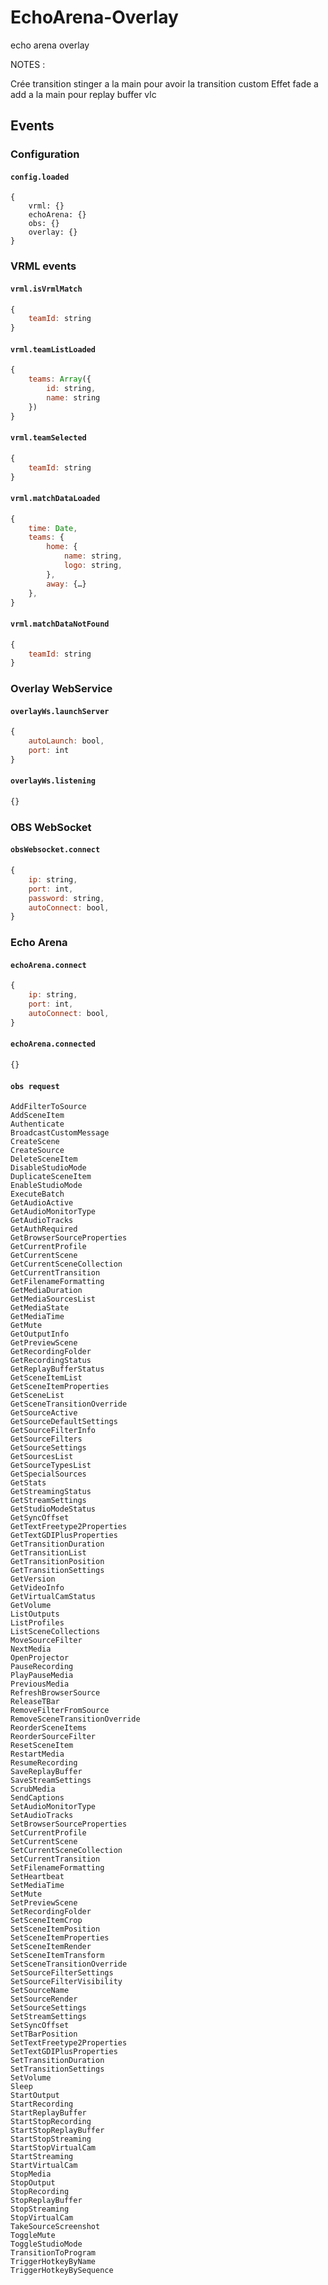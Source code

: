 # EchoArena-Overlay
echo arena overlay

NOTES :

Crée transition stinger a la main pour avoir la transition custom
Effet fade a add a la main pour replay buffer vlc

## Events

### Configuration

#### `config.loaded`

```
{
    vrml: {}
    echoArena: {}
    obs: {}
    overlay: {}
}
```

### VRML events

#### `vrml.isVrmlMatch`

```js
{
    teamId: string
}
```

#### `vrml.teamListLoaded`

```js
{
    teams: Array({
        id: string,
        name: string
    })
}
```

#### `vrml.teamSelected`

```js
{
    teamId: string
}
```

#### `vrml.matchDataLoaded`

```js
{
    time: Date,
    teams: {
        home: {
            name: string,
            logo: string,
        },
        away: {…}
    },
}
```

#### `vrml.matchDataNotFound`

```js
{
    teamId: string
}
```

### Overlay WebService

#### `overlayWs.launchServer`

```js
{
    autoLaunch: bool,
    port: int
}
```

#### `overlayWs.listening`

```js
{}
```

### OBS WebSocket

#### `obsWebsocket.connect`

```js
{
    ip: string,
    port: int,
    password: string,
    autoConnect: bool,
}
```

### Echo Arena

#### `echoArena.connect`

```js
{
    ip: string,
    port: int,
    autoConnect: bool,
}
```

#### `echoArena.connected`

```js
{}
```

#### `obs request`
```
AddFilterToSource
AddSceneItem
Authenticate
BroadcastCustomMessage
CreateScene
CreateSource
DeleteSceneItem
DisableStudioMode
DuplicateSceneItem
EnableStudioMode
ExecuteBatch
GetAudioActive
GetAudioMonitorType
GetAudioTracks
GetAuthRequired
GetBrowserSourceProperties
GetCurrentProfile
GetCurrentScene
GetCurrentSceneCollection
GetCurrentTransition
GetFilenameFormatting
GetMediaDuration
GetMediaSourcesList
GetMediaState
GetMediaTime
GetMute
GetOutputInfo
GetPreviewScene
GetRecordingFolder
GetRecordingStatus
GetReplayBufferStatus
GetSceneItemList
GetSceneItemProperties
GetSceneList
GetSceneTransitionOverride
GetSourceActive
GetSourceDefaultSettings
GetSourceFilterInfo
GetSourceFilters
GetSourceSettings
GetSourcesList
GetSourceTypesList
GetSpecialSources
GetStats
GetStreamingStatus
GetStreamSettings
GetStudioModeStatus
GetSyncOffset
GetTextFreetype2Properties
GetTextGDIPlusProperties
GetTransitionDuration
GetTransitionList
GetTransitionPosition
GetTransitionSettings
GetVersion
GetVideoInfo
GetVirtualCamStatus
GetVolume
ListOutputs
ListProfiles
ListSceneCollections
MoveSourceFilter
NextMedia
OpenProjector
PauseRecording
PlayPauseMedia
PreviousMedia
RefreshBrowserSource
ReleaseTBar
RemoveFilterFromSource
RemoveSceneTransitionOverride
ReorderSceneItems
ReorderSourceFilter
ResetSceneItem
RestartMedia
ResumeRecording
SaveReplayBuffer
SaveStreamSettings
ScrubMedia
SendCaptions
SetAudioMonitorType
SetAudioTracks
SetBrowserSourceProperties
SetCurrentProfile
SetCurrentScene
SetCurrentSceneCollection
SetCurrentTransition
SetFilenameFormatting
SetHeartbeat
SetMediaTime
SetMute
SetPreviewScene
SetRecordingFolder
SetSceneItemCrop
SetSceneItemPosition
SetSceneItemProperties
SetSceneItemRender
SetSceneItemTransform
SetSceneTransitionOverride
SetSourceFilterSettings
SetSourceFilterVisibility
SetSourceName
SetSourceRender
SetSourceSettings
SetStreamSettings
SetSyncOffset
SetTBarPosition
SetTextFreetype2Properties
SetTextGDIPlusProperties
SetTransitionDuration
SetTransitionSettings
SetVolume
Sleep
StartOutput
StartRecording
StartReplayBuffer
StartStopRecording
StartStopReplayBuffer
StartStopStreaming
StartStopVirtualCam
StartStreaming
StartVirtualCam
StopMedia
StopOutput
StopRecording
StopReplayBuffer
StopStreaming
StopVirtualCam
TakeSourceScreenshot
ToggleMute
ToggleStudioMode
TransitionToProgram
TriggerHotkeyByName
TriggerHotkeyBySequence
```

